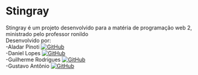 <h1 color="purple">Stingray</h1> <p> Stingray é um projeto desenvolvido para a matéria de programação web 2, ministrado pelo professor ronildo <br> Desenvolvido por: <br>-Aladar Pinoti <a href="https://github.com/aladarmz"> <img src="https://img.shields.io/badge/-Git-333333?style=flat&logo=github" alt="GitHub"></a> <br>-Daniel Lopes <a href="https://github.com/GuilhermeRodrigues2201"> <img src="https://img.shields.io/badge/-Git-333333?style=flat&logo=github" alt="GitHub"></a> <br>-Guilherme Rodrigues <a href="https://github.com/GuilhermeRodrigues2201"> <img src="https://img.shields.io/badge/-Git-333333?style=flat&logo=github" alt="GitHub"></a> <br>-Gustavo Antônio <a href="https://github.com/GustavoLima3"> <img src="https://img.shields.io/badge/-Git-333333?style=flat&logo=github" alt="GitHub"></a> </p>
